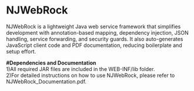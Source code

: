 # NJWebRock
NJWebRock is a lightweight Java web service framework that simplifies development with annotation-based mapping, dependency injection, JSON handling, service forwarding, and security guards. It also auto-generates JavaScript client code and PDF documentation, reducing boilerplate and setup effort.

<b>#Dependencies and Documentation</b><br>
1)All required JAR files are included in the WEB-INF/lib folder.<br>
2)For detailed instructions on how to use NJWebRock, please refer to NJWebRock_Documentation.pdf.
